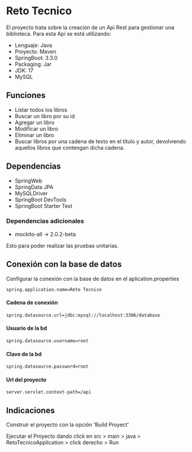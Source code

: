 # Reto Tecnico

El proyecto trata sobre la creación de un Api Rest para gestionar una biblioteca.
Para esta Api se está utilizando: 

- Lenguaje: Java
- Proyecto: Maven
- SpringBoot: 3.3.0
- Packaging: Jar
- JDK: 17
- MySQL


## Funciones

- Listar todos los libros
- Buscar un libro por su id
- Agregar un libro
- Modificar un libro
- Eliminar un libro
- Buscar libros por una cadena de texto en el título y autor, devolviendo aquellos libros que contengan dicha cadena.


## Dependencias

- SpringWeb 
- SpringData JPA
- MySQLDriver
- SpringBoot DevTools
- SpringBoot Starter Test


### Dependencias adicionales

- mockito-all -> 2.0.2-beta

Esto para poder realizar las pruebas unitarias.



## Conexión con la base de datos

Configurar la conexión con la base de datos en el aplication.properties

`spring.application.name=Reto Tecnico`

#### Cadena de conexión
`spring.datasource.url=jdbc:mysql://localhost:3306/database`


#### Usuario de la bd

`spring.datasource.username=root`

#### Clave de la bd

`spring.datasource.password=root`

#### Url del proyecto
`server.servlet.context-path=/api`

## Indicaciones

Construir el proyecto con la opción 'Build Proyect'

Ejecutar el Proyecto dando click en src > main > java > RetoTecnicoApplication > click derecho > Run
